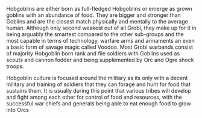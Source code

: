 Hobgoblins are either born as full-fledged Hobgoblins or emerge as grown goblins with an abundance of food. They are bigger and stronger than Goblins and are the closest match physically and mentally to the average human. Although only second weakest out of all Grobi, they make up for it in being arguably the smartest compared to the other sub-groups and the most capable in terms of technology, warfare arms and armaments an even a basic form of savage magic called Voodoo. Most Grobi warbands consist of majority Hobgoblin born rank and file soldiers with Goblins used as scouts and cannon fodder and being supplemented by Orc and Ogre shock troops.

Hobgoblin culture is focused around the military as its only with a decent military and training of soldiers that they can forage and hunt for food that sustains them. It is usually during this point that various tribes will develop and fight among each other for control of food and resources, with the successful war chiefs and generals being able to eat enough food to grow into Orcs
